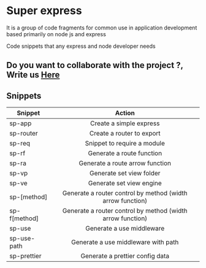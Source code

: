 # Super express

It is a group of code fragments for common use in application development based primarily on node js and express

Code snippets that any express and node developer needs

## Do you want to collaborate with the project ?, Write us [Here](mailto:brp2196@gmail.com)

## Snippets

| Snippet      |                           Action                           |
| ------------ | :--------------------------------------------------------: |
| sp-app       |                  Create a simple express                   |
| sp-router    |                 Create a router to export                  |
| sp-req       |                Snippet to require a module                 |
| sp-rf        |                 Generate a route function                  |
| sp-ra        |              Generate a route arrow function               |
| sp-vp        |                  Generate set view folder                  |
| sp-ve        |                  Generate set view engine                  |
| sp-[method]  | Generate a router control by method (width arrow function) |
| sp-f[method] | Generate a router control by method (width arrow function) |
| sp-use       |                 Generate a use middleware                  |
| sp-use-path  |            Generate a use middleware with path             |
| sp-prettier  |              Generate a prettier config data               |
